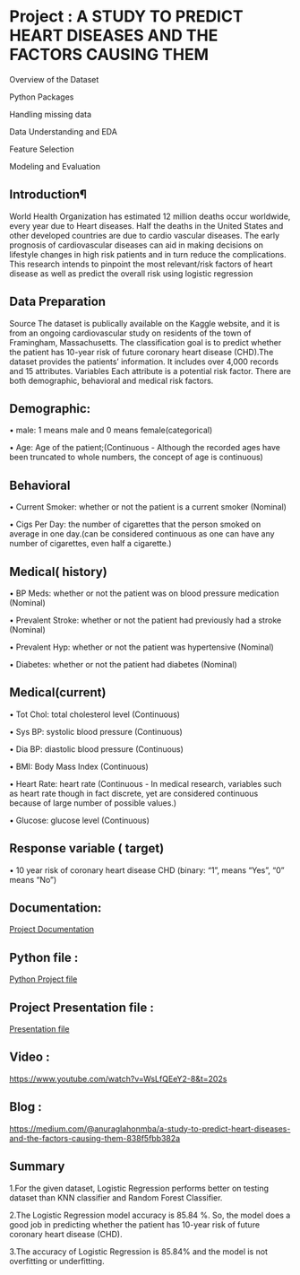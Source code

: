 # Project : A STUDY TO PREDICT HEART DISEASES AND THE FACTORS CAUSING THEM


Overview of the Dataset

Python Packages

Handling missing data

Data Understanding and EDA

Feature Selection

Modeling and Evaluation

## Introduction¶
World Health Organization has estimated 12 million deaths occur worldwide, every year due to Heart diseases. Half the deaths in the United States and other developed countries are due to cardio vascular diseases. The early prognosis of cardiovascular diseases can aid in making decisions on lifestyle changes in high risk patients and in turn reduce the complications. This research intends to pinpoint the most relevant/risk factors of heart disease as well as predict the overall risk using logistic regression

## Data Preparation
Source The dataset is publically available on the Kaggle website, and it is from an ongoing cardiovascular study on residents of the town of Framingham, Massachusetts. The classification goal is to predict whether the patient has 10-year risk of future coronary heart disease (CHD).The dataset provides the patients’ information. It includes over 4,000 records and 15 attributes. Variables Each attribute is a potential risk factor. There are both demographic, behavioral and medical risk factors.

## Demographic:
• male: 1 means male and 0 means female(categorical)

• Age: Age of the patient;(Continuous - Although the recorded ages have been truncated to whole numbers, the concept of age is continuous)

## Behavioral
• Current Smoker: whether or not the patient is a current smoker (Nominal)

• Cigs Per Day: the number of cigarettes that the person smoked on average in one day.(can be considered continuous as one can have any number of cigarettes, even half a cigarette.)

## Medical( history)
• BP Meds: whether or not the patient was on blood pressure medication (Nominal)

• Prevalent Stroke: whether or not the patient had previously had a stroke (Nominal)

• Prevalent Hyp: whether or not the patient was hypertensive (Nominal)

• Diabetes: whether or not the patient had diabetes (Nominal)

## Medical(current)
• Tot Chol: total cholesterol level (Continuous)

• Sys BP: systolic blood pressure (Continuous)

• Dia BP: diastolic blood pressure (Continuous)

• BMI: Body Mass Index (Continuous)

• Heart Rate: heart rate (Continuous - In medical research, variables such as heart rate though in fact discrete, yet are considered continuous because of large number of possible values.)

• Glucose: glucose level (Continuous)

## Response variable ( target)
• 10 year risk of coronary heart disease CHD (binary: “1”, means “Yes”, “0” means “No”)

## Documentation:
[Project Documentation](https://github.com/anuraglahon16/Project-A-STUDY-TO-PREDICT-HEART-DISEASES-AND-THE-FACTORS-CAUSING-THEM/blob/master/Project%20documentation%20Final.docx)

## Python file :
[Python Project file](https://github.com/anuraglahon16/Project-A-STUDY-TO-PREDICT-HEART-DISEASES-AND-THE-FACTORS-CAUSING-THEM/blob/master/Project%20.ipynb)

## Project Presentation file :
[Presentation file](https://github.com/anuraglahon16/Project-A-STUDY-TO-PREDICT-HEART-DISEASES-AND-THE-FACTORS-CAUSING-THEM/blob/master/Presentation.pptx)

## Video :
https://www.youtube.com/watch?v=WsLfQEeY2-8&t=202s

## Blog :
https://medium.com/@anuraglahonmba/a-study-to-predict-heart-diseases-and-the-factors-causing-them-838f5fbb382a


## Summary
1.For the given dataset, Logistic Regression performs better on testing dataset than KNN classifier and Random Forest Classifier.

2.The Logistic Regression model accuracy is 85.84 %. So, the model does a good job in predicting whether the patient has 10-year risk of future coronary heart disease (CHD).

3.The accuracy of Logistic Regression is 85.84% and the model is not overfitting or underfitting.
